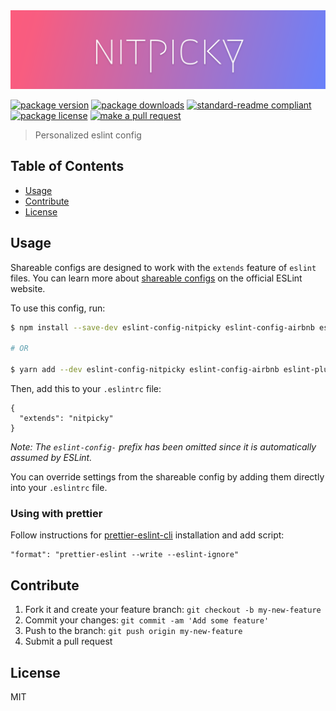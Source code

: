 <div align="center">
  <img src="header.png" alt="eslint-config-nitpicky">
</div>


[![package version](https://img.shields.io/npm/v/eslint-config-nitpicky.svg?style=flat-square)](https://npmjs.org/package/eslint-config-nitpicky)
[![package downloads](https://img.shields.io/npm/dm/eslint-config-nitpicky.svg?style=flat-square)](https://npmjs.org/package/eslint-config-nitpicky)
[![standard-readme compliant](https://img.shields.io/badge/readme%20style-standard-brightgreen.svg?style=flat-square)](https://github.com/RichardLitt/standard-readme)
[![package license](https://img.shields.io/npm/l/eslint-config-nitpicky.svg?style=flat-square)](https://npmjs.org/package/eslint-config-nitpicky)
[![make a pull request](https://img.shields.io/badge/PRs-welcome-brightgreen.svg?style=flat-square)](http://makeapullrequest.com)

> Personalized eslint config

## Table of Contents

- [Usage](#usage)
- [Contribute](#contribute)
- [License](#license)

## Usage

Shareable configs are designed to work with the `extends` feature of `eslint` files.
You can learn more about
[shareable configs](http://eslint.org/docs/developer-guide/shareable-configs) on the
official ESLint website.

To use this config, run:

```bash
$ npm install --save-dev eslint-config-nitpicky eslint-config-airbnb eslint-plugin-babel eslint-plugin-compat eslint-plugin-flowtype eslint-plugin-import eslint-plugin-jsx-a11y eslint-plugin-jest eslint-plugin-react babel-eslint eslint eslint-plugin-promise eslint-plugin-unicorn

# OR

$ yarn add --dev eslint-config-nitpicky eslint-config-airbnb eslint-plugin-babel eslint-plugin-compat eslint-plugin-flowtype eslint-plugin-import eslint-plugin-jsx-a11y eslint-plugin-jest eslint-plugin-react babel-eslint eslint eslint-plugin-promise eslint-plugin-unicorn
```

Then, add this to your `.eslintrc` file:

```
{
  "extends": "nitpicky"
}
```

_Note: The `eslint-config-` prefix  has been omitted since it is automatically assumed by ESLint._

You can override settings from the shareable config by adding them directly into your
`.eslintrc` file.

### Using with prettier

Follow instructions for [prettier-eslint-cli](https://github.com/prettier/prettier-eslint-cli) installation and add script:

```
"format": "prettier-eslint --write --eslint-ignore"
```

## Contribute

1. Fork it and create your feature branch: `git checkout -b my-new-feature`
2. Commit your changes: `git commit -am 'Add some feature'`
3. Push to the branch: `git push origin my-new-feature`
4. Submit a pull request

## License

MIT
    
